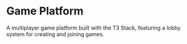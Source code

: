 # Game Platform

A multiplayer game platform built with the T3 Stack, featuring a lobby system for creating and joining games.
